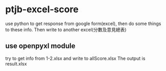 # ptjb-excel-score
use python to get response from google form(excel), then do some things to these info. Then write to another excel(分數及意見總表)


## use openpyxl module
try to get info from 1-2.xlsx and write to allScore.xlsx
The output is result.xlsx

